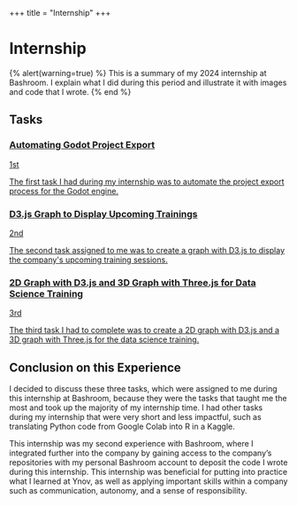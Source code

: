 +++
title = "Internship"
+++

# Internship

{% alert(warning=true) %}
This is a summary of my 2024 internship at Bashroom. I explain what I did during this period and illustrate it with images and code that I wrote.
{% end %}

<section class="stage-task">
  <h2>Tasks</h2>
  <section>
    <a href="/en/stage/exportation-godot">
      <article>
        <div>
          <h3>Automating Godot Project Export</h3>
          <p class="stage-task-number">1st</p>
        </div>
        <div class="stage-task-description">
          <p>The first task I had during my internship was to automate the project export process for the Godot engine.</p>
        </div>
      </article>
    </a>
    <a href="/en/stage/graphique-3d-formations">
      <article>
        <div>
          <h3>D3.js Graph to Display Upcoming Trainings</h3>
          <p class="stage-task-number">2nd</p>
        </div>
        <div class="stage-task-description">
          <p>The second task assigned to me was to create a graph with D3.js to display the company's upcoming training sessions.</p>
        </div>
      </article>
    </a>
    <a href="/en/stage/graphiques-formations-data-science">
      <article>
        <div>
          <h3>2D Graph with D3.js and 3D Graph with Three.js for Data Science Training</h3>
          <p class="stage-task-number">3rd</p>
        </div>
        <div class="stage-task-description">
          <p>The third task I had to complete was to create a 2D graph with D3.js and a 3D graph with Three.js for the data science training.</p>
        </div>
      </article>
    </a>
  </section>
</section>

## Conclusion on this Experience

I decided to discuss these three tasks, which were assigned to me during this internship at Bashroom, because they were the tasks that taught me the most and took up the majority of my internship time. I had other tasks during my internship that were very short and less impactful, such as translating Python code from Google Colab into R in a Kaggle.

This internship was my second experience with Bashroom, where I integrated further into the company by gaining access to the company’s repositories with my personal Bashroom account to deposit the code I wrote during this internship. This internship was beneficial for putting into practice what I learned at Ynov, as well as applying important skills within a company such as communication, autonomy, and a sense of responsibility.
